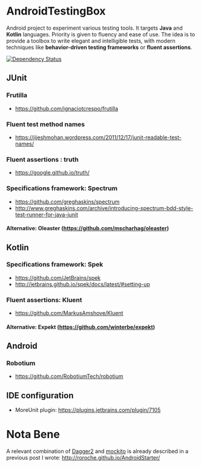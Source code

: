 # AndroidTestingBox

Android project to experiment various testing tools.
It targets **Java** and **Kotlin** languages.
Priority is given to fluency and ease of use.
The idea is to provide a toolbox to write elegant and intelligible tests, with modern techniques like **behavior-driven testing frameworks** or **fluent assertions**.

[![Dependency Status](https://www.versioneye.com/user/projects/58261d9e7a72950483fd3428/badge.svg?style=flat-square)](https://www.versioneye.com/user/projects/58261d9e7a72950483fd3428)

## JUnit

### Frutilla

- https://github.com/ignaciotcrespo/frutilla

### Fluent test method names

- https://jijeshmohan.wordpress.com/2011/12/17/junit-readable-test-names/

### Fluent assertions : truth

- https://google.github.io/truth/

### Specifications framework: Spectrum

- https://github.com/greghaskins/spectrum
- http://www.greghaskins.com/archive/introducing-spectrum-bdd-style-test-runner-for-java-junit

#### Alternative: Oleaster (https://github.com/mscharhag/oleaster)

## Kotlin 

### Specifications framework: Spek

- https://github.com/JetBrains/spek
- http://jetbrains.github.io/spek/docs/latest/#setting-up

### Fluent assertions: Kluent

- https://github.com/MarkusAmshove/Kluent

#### Alternative: Expekt (https://github.com/winterbe/expekt)

## Android

### Robotium

- https://github.com/RobotiumTech/robotium

## IDE configuration

- MoreUnit plugin:  https://plugins.jetbrains.com/plugin/7105

# Nota Bene

A relevant combination of [Dagger2](https://google.github.io/dagger/) and [mockito](http://site.mockito.org/) is already described in a previous post I wrote: http://roroche.github.io/AndroidStarter/
